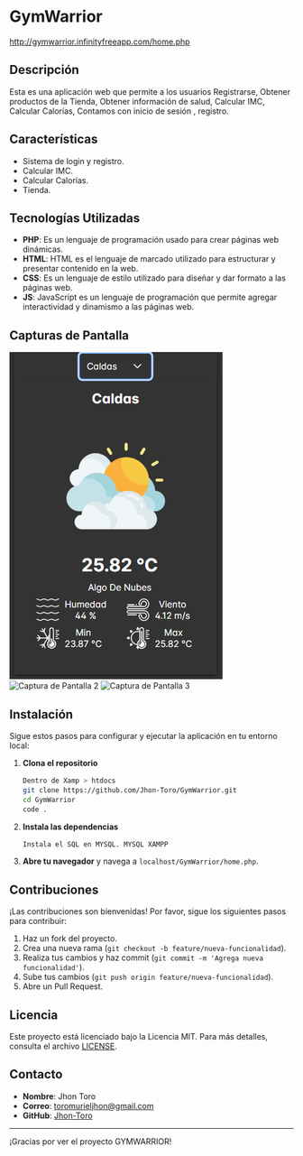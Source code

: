 # GymWarrior

http://gymwarrior.infinityfreeapp.com/home.php

## Descripción

Esta es una aplicación web que permite a los usuarios Registrarse, Obtener productos de la Tienda, Obtener información
de salud, Calcular IMC, Calcular Calorías, Contamos con inicio de sesión , registro.

## Características

- Sistema de login y registro.
- Calcular IMC.
- Calcular Calorías.
- Tienda.

## Tecnologías Utilizadas

- **PHP**: Es un lenguaje de programación usado para crear páginas web dinámicas.
- **HTML**: HTML es el lenguaje de marcado utilizado para estructurar y presentar contenido en la web.
- **CSS**: Es un lenguaje de estilo utilizado para diseñar y dar formato a las páginas web.
- **JS**: JavaScript es un lenguaje de programación que permite agregar interactividad y dinamismo a las páginas web.

## Capturas de Pantalla

![Captura de Pantalla 1](https://github.com/Jhon-Toro/clima-app/raw/main/Clima2.PNG)
![Captura de Pantalla 2](https://github.com/Jhon-Toro/clima-app/raw/main/Clima3.PNG)
![Captura de Pantalla 3](https://github.com/Jhon-Toro/clima-app/raw/main/clima.PNG)



## Instalación

Sigue estos pasos para configurar y ejecutar la aplicación en tu entorno local:

1. **Clona el repositorio**
    ```bash
    Dentro de Xamp > htdocs
    git clone https://github.com/Jhon-Toro/GymWarrior.git
    cd GymWarrior
    code .
    ```

2. **Instala las dependencias**
    ```bash
    Instala el SQL en MYSQL. MYSQL XAMPP
    ```

3. **Abre tu navegador** y navega a `localhost/GymWarrior/home.php`.

## Contribuciones

¡Las contribuciones son bienvenidas! Por favor, sigue los siguientes pasos para contribuir:

1. Haz un fork del proyecto.
2. Crea una nueva rama (`git checkout -b feature/nueva-funcionalidad`).
3. Realiza tus cambios y haz commit (`git commit -m 'Agrega nueva funcionalidad'`).
4. Sube tus cambios (`git push origin feature/nueva-funcionalidad`).
5. Abre un Pull Request.

## Licencia

Este proyecto está licenciado bajo la Licencia MIT. Para más detalles, consulta el archivo [LICENSE](LICENSE).

## Contacto

- **Nombre**: Jhon Toro
- **Correo**: toromurieljhon@gmail.com
- **GitHub**: [Jhon-Toro](https://github.com/Jhon-Toro)

---

¡Gracias por ver el proyecto GYMWARRIOR!
